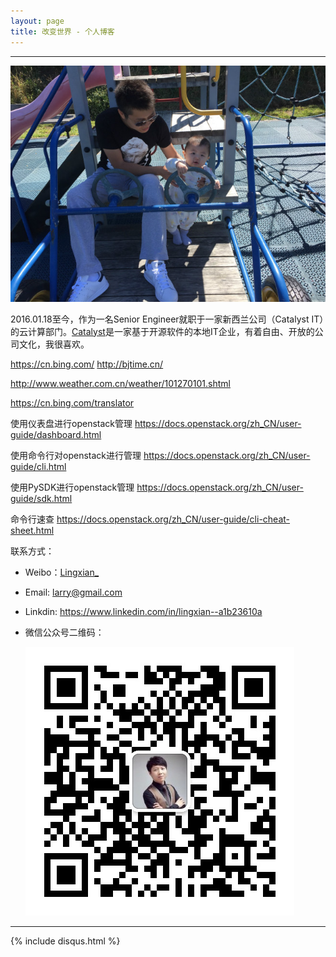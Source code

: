 ```yaml
---
layout: page
title: 改变世界 - 个人博客
---
```

---

![](/images/1986-08-29-about-me/head.jpg)



2016.01.18至今，作为一名Senior Engineer就职于一家新西兰公司（Catalyst IT）的云计算部门。[Catalyst](http://www.catalyst.net.nz/)是一家基于开源软件的本地IT企业，有着自由、开放的公司文化，我很喜欢。


<https://cn.bing.com/>
<http://bjtime.cn/>

<http://www.weather.com.cn/weather/101270101.shtml>

<https://cn.bing.com/translator>


使用仪表盘进行openstack管理
<https://docs.openstack.org/zh_CN/user-guide/dashboard.html>

使用命令行对openstack进行管理
<https://docs.openstack.org/zh_CN/user-guide/cli.html>

使用PySDK进行openstack管理
<https://docs.openstack.org/zh_CN/user-guide/sdk.html>

命令行速查
<https://docs.openstack.org/zh_CN/user-guide/cli-cheat-sheet.html>



联系方式：

- Weibo：[Lingxian_](http://weibo.com/lingxian)
- Email: <larry@gmail.com>
- Linkdin: <https://www.linkedin.com/in/lingxian--a1b23610a>
- 微信公众号二维码：  

  ![微信公众号二维码](/images/1986-08-29-about-me/my_wechat.jpg)
---
{% include disqus.html %}

